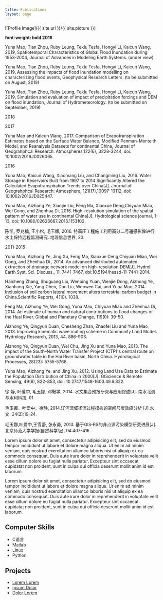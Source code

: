 ```yaml
---
title: Publications
layout: page
---
```

![Profile Image]({{ site.url }}/{{ site.picture }})


<p style="font-weight:bold;">font-weight: bold
2019</p>
<p align="left">Yuna Mao, Tian Zhou, Ruby Leung, Teklu Tesfa, Hongyi Li, Kaicun Wang, 2019, Spatiotemporal Characteristics of Global Flood Inundation during 1953-2004, Journal of Advances in Modeling Earth Systems. (under view)</p>
<p>
Yuna Mao, Tian Zhou, Ruby Leung, Teklu Tesfa, Hongyi Li, Kaicun Wang, 2019, Assessing the impacts  of flood inundation modelling on characterizing flood events, Geophysical Research Letters. (to be submitted on August, 2019)</p>
<p>
Yuna Mao, Tian Zhou, Ruby Leung, Teklu Tesfa, Hongyi Li, Kaicun Wang, 2019, Simulation and evaluation of impact of precipitation forcings and DEM on flood inundation, Journal of Hydrometeorology. (to be submitted on September, 2019)
</p>

<p>2018
</p>
<p>2017</p>
<p>
Yuna Mao and Kaicun Wang, 2017. Comparison of Evapotranspiration Estimates based on the Surface Water Balance, Modified Penman-Monteith Model, and Reanalysis Datasets for continental China, Journal of Geograhphcal Research: Atmospheres,122(6), 3228-3244, doi: 10.1002/2016JD026065. 
</p>

<p>2016</p>
<p>Yuna Mao, Kaicun Wang, Xiaomang Liu, and Changming Liu, 2016. Water Storage in Reservoirs Built from 1997 to 2014 Significantly Altered the Calculated Evapotranspiration Trends over China[J]. Journal of Geograhphcal Research: Atmosphere, 121(17),10097-10112, doi: 10.1002/2016JD025447.</p>
<p> Yuna Mao, Aizhong Ye, Xiaojie Liu, Feng Ma, Xiaoxue Deng,Chiyuan Miao, Wei Gong, and Zhenhua Di, 2016. High-resolution simulation of the spatial pattern of water use in continental China[J]. Hydrological science journal, 1-13, doi: 10.1080/02626667.2016.1153102.</p>
<p>
陈凯, 罗兆楠, 王小松, 毛玉娜, 2016. 特高压工程施工利用高分二号遥感影像进行水土保持远程监测研究. 地理信息世界, 23.
</p>

<p>
2011-2015</p>
<p>
Yuna Mao, Aizhong Ye, Jing Xu, Feng Ma, Xiaoxue Deng,Chiyuan Miao, Wei Gong, and Zhenhua Di , 2014. An advanced distributed automated extraction of drainage network model on high-resolution DEM[J]. Hydrol. Earth Syst. Sci. Discuss., 11, 7441-7467, doi:10.5194/hessd-11-7441-2014.</p>

<p>
Haicheng Zhang, Shuguang Liu, Wenping Yuan, Wenjie Dong, Aizhong Ye, Xianhong Xie, Yang Chen, Dan Liu, Wenwen Cai, and Yuna Mao, 2014. Inclusion of soil carbon lateral movement alters terrestrial carbon budget in China.Scientific Reports, 4(10). 1038.</p>

<p>
Feng Ma, Aizhong Ye, Wei Gong, Yuna Mao, Chiyuan Miao and Zhenhua Di, 2014. An estimate of human and natural contributions to flood changes of the Huai River. Global and Planetary Change, 119(0): 39-50.</p>

<p>
Aizhong Ye, Qingyun Duan, Chesheng Zhan, Zhaofei Liu and Yuna Mao, 2013. Improving kinematic wave routing scheme in Community Land Model. Hydrology Research, 2013, 44. 886-903.</p>

<p>
Aizhong Ye, Qingyun Duan, Wei Chu, Jing Xu and Yuna Mao, 2013. The impact of the South–North Water Transfer Project (CTP)'s central route on groundwater table in the Hai River basin, North China. Hydrological Processes, 28(23): 5755-5768.</p>

<p>
Yuna Mao, Aizhong Ye, and Jing Xu, 2012. Using Land Use Data to Estimate the Population Distribution of China in 2000[J]. GIScience & Remote Sensing, 49(6), 822–853, doi: 10.2747/1548-1603.49.6.822.</p>

<p>
徐 静, 叶爱中, 毛玉娜, 邓斅学, 2014. 水文集合预报研究与应用综述[J]. 南水北调与水利科技, 01.</p>

<p>
毛玉娜，叶爱中，徐静, 2014.辽河流域径流过程模拟的空间尺度效应分析 [J],水文. 34(2):19-24. </p>
<p>
毛玉娜,叶爱中,王雪蕾, 张永勇, 2013. 基于GIS-RS的非点源污染模型研究进展[J]. 北京师范大学学报(自然科学版), 04:407-416. 
</p>



<p>Lorem ipsum dolor sit amet, consectetur adipisicing elit, sed do eiusmod
tempor incididunt ut labore et dolore magna aliqua. Ut enim ad minim veniam,
quis nostrud exercitation ullamco laboris nisi ut aliquip ex ea commodo
consequat. Duis aute irure dolor in reprehenderit in voluptate velit esse
cillum dolore eu fugiat nulla pariatur. Excepteur sint occaecat cupidatat non
proident, sunt in culpa qui officia deserunt mollit anim id est laborum.</p>

<p>Lorem ipsum dolor sit amet, consectetur adipisicing elit, sed do eiusmod
tempor incididunt ut labore et dolore magna aliqua. Ut enim ad minim veniam,
quis nostrud exercitation ullamco laboris nisi ut aliquip ex ea commodo
consequat. Duis aute irure dolor in reprehenderit in voluptate velit esse
cillum dolore eu fugiat nulla pariatur. Excepteur sint occaecat cupidatat non
proident, sunt in culpa qui officia deserunt mollit anim id est laborum.</p>

<h2>Computer Skills</h2>

<ul class="skill-list">
	<li>C语言</li>
	<li>Matlab</li>
	<li>Linux</li>
	<li>Python</li>
</ul>

<h2>Projects</h2>

<ul>
	<li><a href="https://github.com/">Lorem Lorem</a></li>
	<li><a href="https://github.com/">Ipsum Dolor</a></li>
	<li><a href="https://github.com/">Dolor Lorem</a></li>
</ul>
